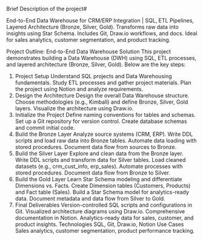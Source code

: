 Brief Description of the project#   

End-to-End Data Warehouse for CRM/ERP Integration | SQL, ETL Pipelines, Layered Architecture (Bronze, Silver, Gold). Transforms raw data into insights using Star Schema. Includes Git, Draw.io workflows, and docs. Ideal for sales analytics, customer segmentation, and product tracking.


Project Outline: End-to-End Data Warehouse Solution
This project demonstrates building a Data Warehouse (DWH) using SQL, ETL processes, and layered architecture (Bronze, Silver, Gold). Below are the key steps:

1. Project Setup
Understand SQL projects and Data Warehousing fundamentals.
Study ETL processes and gather project materials.
Plan the project using Notion and analyze requirements.
2. Design the Architecture
Design the overall Data Warehouse structure.
Choose methodologies (e.g., Kimball) and define Bronze, Silver, Gold layers.
Visualize the architecture using Draw.io.
3. Initialize the Project
Define naming conventions for tables and schemas.
Set up a Git repository for version control.
Create database schemas and commit initial code.
4. Build the Bronze Layer
Analyze source systems (CRM, ERP).
Write DDL scripts and load raw data into Bronze tables.
Automate data loading with stored procedures.
Document data flow from sources to Bronze.
5. Build the Silver Layer
Explore and clean data from the Bronze layer.
Write DDL scripts and transform data for Silver tables.
Load cleaned datasets (e.g., crm_cust_info, erp_sales).
Automate processes with stored procedures.
Document data flow from Bronze to Silver.
6. Build the Gold Layer
Learn Star Schema modeling and differentiate Dimensions vs. Facts.
Create Dimension tables (Customers, Products) and Fact table (Sales).
Build a Star Schema model for analytics-ready data.
Document metadata and data flow from Silver to Gold.
7. Final Deliverables
Version-controlled SQL scripts and configurations in Git.
Visualized architecture diagrams using Draw.io.
Comprehensive documentation in Notion.
Analytics-ready data for sales, customer, and product insights.
Technologies
SQL, Git, Draw.io, Notion
Use Cases
Sales analytics, customer segmentation, product performance tracking.
